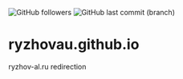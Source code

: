 ![GitHub followers](https://img.shields.io/github/followers/ryzhovau.svg?style=social&label=Follow)
![GitHub last commit (branch)](https://img.shields.io/github/last-commit/ryzhovau/ryzhovau.github.io/infra/config.svg)
# ryzhovau.github.io
ryzhov-al.ru redirection
